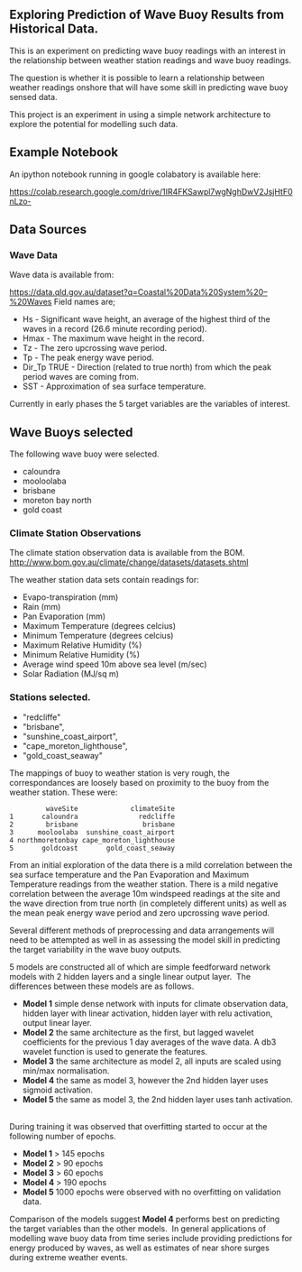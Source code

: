 ## Exploring Prediction of Wave Buoy Results from Historical Data.

This is an experiment on predicting wave buoy readings with an interest in the relationship between weather station readings and wave buoy readings.

The question is whether it is possible to learn a relationship between weather readings onshore that will have some skill in predicting wave buoy sensed data.

This project is an experiment in using a simple network architecture to explore the potential for modelling such data.

## Example Notebook

An ipython notebook running in google colabatory is available here:

https://colab.research.google.com/drive/1IR4FKSawpl7wgNghDwV2JsjHtF0nLzo-


## Data Sources

### Wave Data
Wave data is available from:

https://data.qld.gov.au/dataset?q=Coastal%20Data%20System%20–%20Waves
Field names are;
- Hs - Significant wave height, an average of the highest third of the waves in a record (26.6 minute recording period).
- Hmax - The maximum wave height in the record.
- Tz - The zero upcrossing wave period.
- Tp - The peak energy wave period.
- Dir_Tp TRUE - Direction (related to true north) from which the peak period waves are coming from.
- SST - Approximation of sea surface temperature.

Currently in early phases the 5 target variables are the variables of interest. 

## Wave Buoys selected

The following wave buoy were selected.

- caloundra
- mooloolaba
- brisbane
- moreton bay north
- gold coast

### Climate Station Observations

The climate station observation data is available from the BOM.
http://www.bom.gov.au/climate/change/datasets/datasets.shtml

The weather station data sets contain readings for:

- Evapo-transpiration (mm)
- Rain (mm)
- Pan Evaporation (mm)
- Maximum Temperature (degrees celcius)
- Minimum Temperature (degrees celcius)
- Maximum Relative Humidity (%)
- Minimum Relative Humidity (%)
- Average wind speed 10m above sea level (m/sec)
- Solar Radiation (MJ/sq m)


### Stations selected.

- "redcliffe"
- "brisbane",
- "sunshine_coast_airport",
- "cape_moreton_lighthouse",
- "gold_coast_seaway"

The mappings of buoy to weather station is very rough, the correspondances are loosely based on proximity to the buoy from the weather station. These were:

```
         waveSite             climateSite
1       caloundra               redcliffe
2        brisbane                brisbane
3      mooloolaba  sunshine_coast_airport
4 northmoretonbay cape_moreton_lighthouse
5       goldcoast       gold_coast_seaway
```

From an initial exploration of the data there is a mild correlation between the sea surface temperature and the Pan Evaporation and Maximum Temperature readings from the weather station.
There is a mild negative correlation between the average 10m windspeed readings at the site and the wave direction from true north (in completely different units) as well as the mean peak energy wave period and zero upcrossing wave period.

Several different methods of preprocessing and data arrangements will need to be attempted as well in as assessing the model skill in predicting the target variability in the wave buoy outputs.


5 models are constructed all of which are simple feedforward network models with 2 hidden layers and a single linear output layer.
​
The differences between these models are as follows.
​
- __Model 1__ simple dense network with inputs for climate observation data, hidden layer with linear activation, hidden layer with relu activation, output linear layer.
- __Model 2__ the same architecture as the first, but lagged wavelet coefficients for the previous 1 day averages of the wave data. A db3 wavelet function is used to generate the features.
- __Model 3__ the same architecture as model 2, all inputs are scaled using min/max normalisation.
- __Model 4__ the same as model 3, however the 2nd hidden layer uses sigmoid activation.
- __Model 5__ the same as model 3, the 2nd hidden layer uses tanh activation.
​
​


During training it was observed that overfitting started to occur at the following number of epochs.
​
- __Model 1__ > 145 epochs
- __Model 2__ > 90 epochs
- __Model 3__ > 60 epochs
- __Model 4__ > 190 epochs
- __Model 5__ 1000 epochs were observed with no overfitting on validation data.
​



Comparison of the models suggest __Model 4__ performs best on predicting the target variables than the other models.
​
In general applications of modelling wave buoy data from time series include providing predictions for energy produced by waves, as well as estimates of near shore surges during extreme weather events. 
